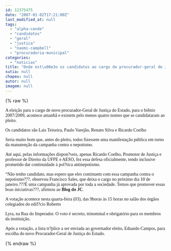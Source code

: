```yaml
---
id: 12375475
date: "2007-01-02T17:21:00Z"
last_modified_at: null
tags:
  - "alpha-conde"
  - "candidatos"
  - "geral"
  - "justica"
  - "naomi-campbell"
  - "procuradoria-municipal"
categories:
  - "noticias"
title: "Onde est\u00e3o os candidatos ao cargo de procurador-geral de Justi\u00e7a que n\u00e3o defendem o MP?"
sutia: null
chapeu: null
autor: null
imagem: null
---
```

{% raw %}
<p><P><FONT face=Verdana>A eleição para o cargo de novo procurador-Geral de Justiça do Estado, para o biênio 2007/2009, acontece amanhã e existem pelo menos quatro nomes que se candidataram ao pleito.</FONT></P></p>
<p><P><FONT face=Verdana>Os candidatos são Lais Teixeira, Paulo Varejão, Renato Silva e Ricardo Coelho</FONT></P></p>
<p><P><FONT face=Verdana>Seria muito bom que, antes do pleito, todos fizessem uma manifestação pública em torno da manutenção da campanha contra o nepotismo.</FONT></P></p>
<p><P><FONT face=Verdana>Até aqui, pelas informações dispon?veis, apenas Ricardo Coelho, Promotor de Justiça e professor de Direito da UFPE e AESO, fez essa defesa oficialmente, tendo inclusive prometido dar continuidade à pol?tica antinepotismo. </FONT></P></p>
<p><P><FONT face=Verdana>“Não tenho candidato, mas espero que eles continuem com essa campanha contra o nepotismo???, observou Francisco Sales, que deixa o cargo no próximo dia 10 de janeiro.???É uma campanha já aprovada por toda a sociedade. Temos que promover essas boas iniciativas???, afirmou ao <STRONG>Blog do JC</STRONG>.</FONT></P></p>
<p><P><FONT face=Verdana>A votação acontece nesta quarta-feira (03), das 9horas às 15 horas no salão dos órgãos colegiados do edif?cio Roberto</p>
<p> Lyra, na Rua do Imperador. O voto é secreto, trinominal e obrigatório para os membros da instituição. </FONT></P></p>
<p><P><FONT face=Verdana>Após a votação, a lista tr?plice a ser enviada ao governador eleito, Eduardo Campos, para escolha do novo Procurador-Geral de Justiça do Estado. </P></FONT> </p>
{% endraw %}